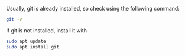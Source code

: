 Usually, git is already installed, so check using the following command: 

```bash
git -v
```

If git is not installed, install it with

```bash
sudo apt update
sudo apt install git
```